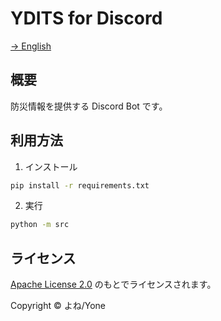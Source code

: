 # YDITS for Discord

[→ English](./README.md)

## 概要

防災情報を提供する Discord Bot です。

## 利用方法

1. インストール

```bash
pip install -r requirements.txt
```

2. 実行

```bash
python -m src
```

## ライセンス

[Apache License 2.0](./LICENSE) のもとでライセンスされます。

Copyright &copy; よね/Yone
